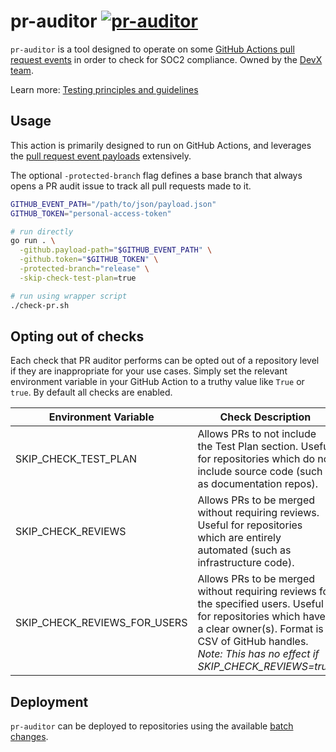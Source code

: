 # pr-auditor [![pr-auditor](https://github.com/sourcegraph/sourcegraph/actions/workflows/pr-auditor.yml/badge.svg)](https://github.com/sourcegraph/sourcegraph/actions/workflows/pr-auditor.yml)

`pr-auditor` is a tool designed to operate on some [GitHub Actions pull request events](https://docs.github.com/en/actions/using-workflows/events-that-trigger-workflows#pull_request) in order to check for SOC2 compliance.
Owned by the [DevX team](https://handbook.sourcegraph.com/departments/product-engineering/engineering/enablement/dev-experience).

Learn more: [Testing principles and guidelines](https://docs.sourcegraph.com/dev/background-information/testing_principles)

## Usage

This action is primarily designed to run on GitHub Actions, and leverages the [pull request event payloads](https://docs.github.com/en/actions/using-workflows/events-that-trigger-workflows#pull_request) extensively.

The optional `-protected-branch` flag defines a base branch that always opens a PR audit issue to track all pull requests made to it.

```sh
GITHUB_EVENT_PATH="/path/to/json/payload.json"
GITHUB_TOKEN="personal-access-token"

# run directly
go run . \
  -github.payload-path="$GITHUB_EVENT_PATH" \
  -github.token="$GITHUB_TOKEN" \
  -protected-branch="release" \
  -skip-check-test-plan=true

# run using wrapper script
./check-pr.sh
```

## Opting out of checks

Each check that PR auditor performs can be opted out of a repository level if they are inappropriate for your use cases. Simply set the relevant environment variable in your GitHub Action to a truthy value like `True` or `true`. By default all checks are enabled.

| Environment Variable         | Check Description                                                                                                                                                                                                      |
| ---------------------------- | ---------------------------------------------------------------------------------------------------------------------------------------------------------------------------------------------------------------------- |
| SKIP_CHECK_TEST_PLAN         | Allows PRs to not include the Test Plan section. Useful for repositories which do not include source code (such as documentation repos).                                                                               |
| SKIP_CHECK_REVIEWS           | Allows PRs to be merged without requiring reviews. Useful for repositories which are entirely automated (such as infrastructure code).                                                                                 |
| SKIP_CHECK_REVIEWS_FOR_USERS | Allows PRs to be merged without requiring reviews for the specified users. Useful for repositories which have a clear owner(s). Format is CSV of GitHub handles. _Note: This has no effect if SKIP_CHECK_REVIEWS=true_ |

## Deployment

`pr-auditor` can be deployed to repositories using the available [batch changes](./batch-changes/README.md).

